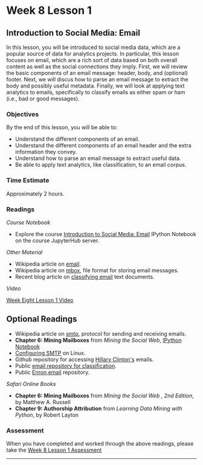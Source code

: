 # Week 8 Lesson 1 #
## Introduction to Social Media: Email ##

In this lesson, you will be introduced to social media data, which are a popular source of data for analytics projects. In particular, this lesson focuses on email, which are a rich sort of data based on both overall content as well as the social connections they imply. First, we will review the basic components of an email message: header, body, and (optional) footer. Next, we will discus how to parse an email message to extract the body and possibly useful metadata. Finally, we will look at applying text analytics to emails, specifically to  classify emails as either spam or ham (i.e., bad or good messages).


### Objectives ###

By the end of this lesson, you will be able to:

- Understand the different components of an email.
- Understand the different components of an email header and the extra information they convey.
- Understand how to parse an email message to extract useful data.
- Be able to apply text analytics, like classification, to an email corpus.

### Time Estimate ###

Approximately 2 hours.

### Readings ####

_Course Notebook_

- Explore the course [Introduction to Social Media: Email][l1nb] IPython Notebook on the course JupyterHub server.

_Other Material_

- Wikipedia article on [email][we].
- Wikipedia article on [mbox][wmbox], file format for storing email messages.
- Recent blog article on [classifying email][bce] text documents.

_Video_

[Week Eight Lesson 1 Video][lv]

## Optional Readings ##

- Wikipedia article on [smtp][wsmtp], protocol for sending and receiving emails.
- **Chapter 6: Mining Mailboxes** from _Mining the Social Web_, [IPython Notebook][msw6]
- [Configuring SMTP][cstmp] on Linux.
- Github repository for accessing [Hillary Clinton's][hrc] emails.
- Public [email repository for classification][sac].
- Public [Enron email][ene] repository.

_Safari Online Books_

- **Chapter 6: Mining Mailboxes** from _Mining the Social Web , 2nd Edition_, by Matthew A. Russell
- **Chapter 9: Authorship Attribution** from _Learning Data Mining with Python_, by Robert Layton

### Assessment ###

When you have completed and worked through the above readings, please take the [Week 8 Lesson 1 Assessment][la]

-----

[l1nb]: ../notebooks/intro2sme.ipynb
[la]: https://learn.illinois.edu/mod/quiz/
[lv]: https://mediaspace.illinois.edu/media/w8l1/0_t6pif6cq
[we]: https://en.wikipedia.org/wiki/Email
[wmbox]: https://en.wikipedia.org/wiki/Mbox
[wsmtp]: https://en.wikipedia.org/wiki/Simple_Mail_Transfer_Protocol

[hrc]: https://github.com/wsjdata/clinton-email-cruncher
[sac]: https://spamassassin.apache.org/publiccorpus/
[ene]: http://www.aueb.gr/users/ion/data/enron-spam/

[bce]: http://zacstewart.com/2015/04/28/document-classification-with-scikit-learn.html

[cstmp]: http://www.linuxhomenetworking.com/wiki/index.php/Quick_HOWTO_:_Ch21_:_Configuring_Linux_Mail_Servers#Configuring_Sendmail
[msw6]: https://github.com/ptwobrussell/Mining-the-Social-Web-2nd-Edition/blob/master/ipynb/Chapter%206%20-%20Mining%20Mailboxes.ipynb
